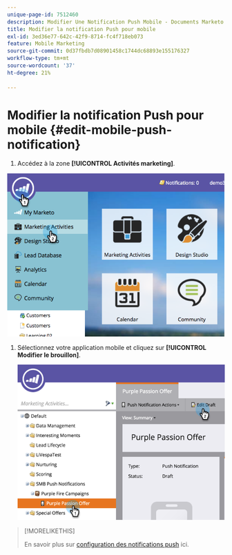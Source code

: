 ```yaml
---
unique-page-id: 7512460
description: Modifier Une Notification Push Mobile - Documents Marketo - Documentation Du Produit
title: Modifier la notification Push pour mobile
exl-id: 3ed36e77-642c-42f9-8714-fc4f718eb073
feature: Mobile Marketing
source-git-commit: 0d37fbdb7d08901458c1744dc68893e155176327
workflow-type: tm+mt
source-wordcount: '37'
ht-degree: 21%

---
```


# Modifier la notification Push pour mobile {#edit-mobile-push-notification}

1. Accédez à la zone **[!UICONTROL Activités marketing]**.

![](assets/image2015-4-22-18-3a44-3a42.png)

1. Sélectionnez votre application mobile et cliquez sur **[!UICONTROL Modifier le brouillon]**.

   ![](assets/image2015-4-22-18-3a45-3a13.png)

>[!MORELIKETHIS]
>
>En savoir plus sur [configuration des notifications push](/help/marketo/product-docs/mobile-marketing/push-notifications/configure-mobile-push-notification.md) ici.
